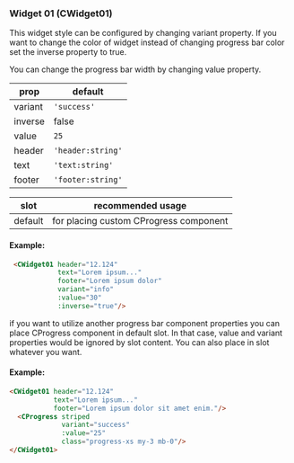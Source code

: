 ### Widget 01 (CWidget01)

This widget style can be configured by changing variant property. If you want to change the color of widget instead of changing progress bar color set the inverse property to true.

You can change the progress bar width by changing value property.

prop | default
--- | ---
variant  | `'success'`
inverse  | false
value | `25`
header| `'header:string'`
text   | `'text:string'`
footer    | `'footer:string'`

slot | recommended usage
--- | ---
default  | for placing custom CProgress component

#### Example:
```html
 <CWidget01 header="12.124"
            text="Lorem ipsum..."
            footer="Lorem ipsum dolor"
            variant="info"
            :value="30"
            :inverse="true"/>
```
if you want to utilize another progress bar component properties you can place CProgress component in default slot. In that case, value and variant properties would be ignored by slot content. You can also place in slot whatever you want.

#### Example:
```html
<CWidget01 header="12.124"
           text="Lorem ipsum..."
           footer="Lorem ipsum dolor sit amet enim."/>
  <CProgress striped
             variant="success"
             :value="25"
             class="progress-xs my-3 mb-0"/>
</CWidget01>
```
